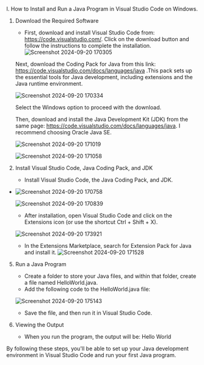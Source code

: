 
I. How to Install and Run a Java Program in Visual Studio Code on Windows.
1. Download the Required Software
	- First, download and install Visual Studio Code from: https://code.visualstudio.com/. Click on the download button and follow the instructions to complete the installation.
	![Screenshot 2024-09-20 170305](https://github.com/user-attachments/assets/9182f700-33e3-4828-ab13-9a663c22cbef)


	Next, download the Coding Pack for Java from this link: https://code.visualstudio.com/docs/languages/java .This pack sets up the essential tools for Java development, including extensions and the Java runtime environment.

	![Screenshot 2024-09-20 170334](https://github.com/user-attachments/assets/6dce39e3-8e46-42aa-a96d-e875550c4c93)


	Select the Windows option to proceed with the download.

	Then, download and install the Java Development Kit (JDK) from the same page: https://code.visualstudio.com/docs/languages/java. I recommend choosing Oracle Java SE.

	![Screenshot 2024-09-20 171019](https://github.com/user-attachments/assets/b21e4a5d-d056-4658-a70e-a2b70d81c4f3)



	![Screenshot 2024-09-20 171058](https://github.com/user-attachments/assets/a00b0471-7ee4-448f-b6f0-e92419048719)



3. Install Visual Studio Code, Java Coding Pack, and JDK
	- Install Visual Studio Code, the Java Coding Pack, and JDK.
 - 
	![Screenshot 2024-09-20 170758](https://github.com/user-attachments/assets/ffbec04b-06fd-43e8-aed4-090f6d4bcd06)



	![Screenshot 2024-09-20 170839](https://github.com/user-attachments/assets/feb3f689-cc0a-4446-aa43-962e24b4afd4)



	- After installation, open Visual Studio Code and click on the Extensions icon (or use the shortcut Ctrl + Shift + X).
   
	![Screenshot 2024-09-20 173921](https://github.com/user-attachments/assets/4852138c-1321-4840-b308-ac988c196661)

	- In the Extensions Marketplace, search for Extension Pack for Java and install it.
	![Screenshot 2024-09-20 171528](https://github.com/user-attachments/assets/e2fe7e98-0093-4d6b-9084-7eecb21dea73)



5. Run a Java Program
	- Create a folder to store your Java files, and within that folder, create a file named HelloWorld.java.
	- Add the following code to the HelloWorld.java file:

	![Screenshot 2024-09-20 175143](https://github.com/user-attachments/assets/e210100d-74e1-47ab-91e0-c6243350bc18)


	- Save the file, and then run it in Visual Studio Code.
 

4. Viewing the Output
	- When you run the program, the output will be: Hello World


By following these steps, you'll be able to set up your Java development environment in Visual Studio Code and run your first Java program.
